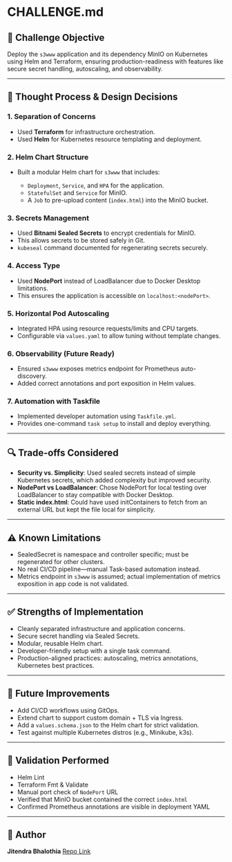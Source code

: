 # CHALLENGE.md

## 🎯 Challenge Objective

Deploy the `s3www` application and its dependency MinIO on Kubernetes using Helm and Terraform, ensuring production-readiness with features like secure secret handling, autoscaling, and observability.

---

## 🧠 Thought Process & Design Decisions

### 1. **Separation of Concerns**

* Used **Terraform** for infrastructure orchestration.
* Used **Helm** for Kubernetes resource templating and deployment.

### 2. **Helm Chart Structure**

* Built a modular Helm chart for `s3www` that includes:

  * `Deployment`, `Service`, and `HPA` for the application.
  * `StatefulSet` and `Service` for MinIO.
  * A `Job` to pre-upload content (`index.html`) into the MinIO bucket.

### 3. **Secrets Management**

* Used **Bitnami Sealed Secrets** to encrypt credentials for MinIO.
* This allows secrets to be stored safely in Git.
* `kubeseal` command documented for regenerating secrets securely.

### 4. **Access Type**

* Used **NodePort** instead of LoadBalancer due to Docker Desktop limitations.
* This ensures the application is accessible on `localhost:<nodePort>`.

### 5. **Horizontal Pod Autoscaling**

* Integrated HPA using resource requests/limits and CPU targets.
* Configurable via `values.yaml` to allow tuning without template changes.

### 6. **Observability (Future Ready)**

* Ensured `s3www` exposes metrics endpoint for Prometheus auto-discovery.
* Added correct annotations and port exposition in Helm values.

### 7. **Automation with Taskfile**

* Implemented developer automation using `Taskfile.yml`.
* Provides one-command `task setup` to install and deploy everything.

---

## 🔍 Trade-offs Considered

* **Security vs. Simplicity**: Used sealed secrets instead of simple Kubernetes secrets, which added complexity but improved security.
* **NodePort vs LoadBalancer**: Chose NodePort for local testing over LoadBalancer to stay compatible with Docker Desktop.
* **Static index.html**: Could have used initContainers to fetch from an external URL but kept the file local for simplicity.

---

## ⚠️ Known Limitations

* SealedSecret is namespace and controller specific; must be regenerated for other clusters.
* No real CI/CD pipeline—manual Task-based automation instead.
* Metrics endpoint in `s3www` is assumed; actual implementation of metrics exposition in app code is not validated.

---

## ✅ Strengths of Implementation

* Cleanly separated infrastructure and application concerns.
* Secure secret handling via Sealed Secrets.
* Modular, reusable Helm chart.
* Developer-friendly setup with a single task command.
* Production-aligned practices: autoscaling, metrics annotations, Kubernetes best practices.

---

## 🔁 Future Improvements

* Add CI/CD workflows using GitOps.
* Extend chart to support custom domain + TLS via Ingress.
* Add a `values.schema.json` to the Helm chart for strict validation.
* Test against multiple Kubernetes distros (e.g., Minikube, k3s).

---

## 🧪 Validation Performed

* Helm Lint
* Terraform Fmt & Validate
* Manual port check of `NodePort` URL
* Verified that MinIO bucket contained the correct `index.html`
* Confirmed Prometheus annotations are visible in deployment YAML

---

## 🧑 Author

**Jitendra Bhalothia**
[Repo Link](https://github.com/jitendrabhalothia/s3www-minio-deployment)
